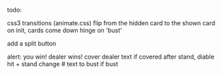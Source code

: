 todo:

css3 transitions (animate.css)
  flip from the hidden card to the shown card
  on init, cards come down
  hinge on 'bust'

add a split button

alert:
  you win!
  dealer wins!
  cover dealer text if covered
  after stand, diable hit + stand
  change # text to bust if bust